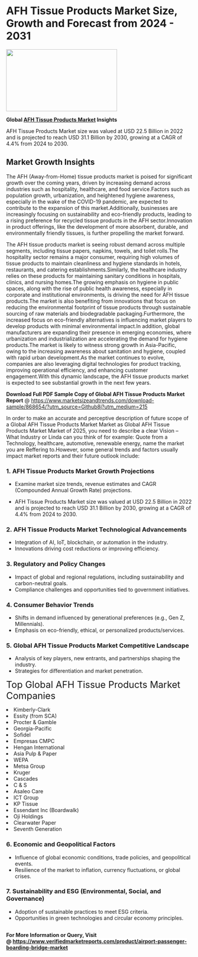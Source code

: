 <H1>AFH Tissue Products Market Size, Growth and Forecast from 2024 - 2031</H1><img class="aligncenter size-medium wp-image-584254" src="https://thirdeyenews.in/wp-content/uploads/2024/09/Global-Market-Research-300x168.jpeg" alt="" width="300" height="168" /><p><strong>Global&nbsp;<a href="https://www.marketsizeandtrends.com/download-sample/868654/?utm_source=Github8j?utm_medium=215">AFH Tissue Products Market</a> Insights</strong></p><p>AFH Tissue Products Market size was valued at USD 22.5 Billion in 2022 and is projected to reach USD 31.1 Billion by 2030, growing at a CAGR of 4.4% from 2024 to 2030.</p><p><h2>Market Growth Insights</h2> <p>The AFH (Away-from-Home) tissue products market is poised for significant growth over the coming years, driven by increasing demand across industries such as hospitality, healthcare, and food service.Factors such as population growth, urbanization, and heightened hygiene awareness, especially in the wake of the COVID-19 pandemic, are expected to contribute to the expansion of this market.Additionally, businesses are increasingly focusing on sustainability and eco-friendly products, leading to a rising preference for recycled tissue products in the AFH sector.Innovation in product offerings, like the development of more absorbent, durable, and environmentally friendly tissues, is further propelling the market forward.</p> <p>The AFH tissue products market is seeing robust demand across multiple segments, including tissue papers, napkins, towels, and toilet rolls.The hospitality sector remains a major consumer, requiring high volumes of tissue products to maintain cleanliness and hygiene standards in hotels, restaurants, and catering establishments.Similarly, the healthcare industry relies on these products for maintaining sanitary conditions in hospitals, clinics, and nursing homes.The growing emphasis on hygiene in public spaces, along with the rise of public health awareness, especially in corporate and institutional environments, is driving the need for AFH tissue products.The market is also benefiting from innovations that focus on reducing the environmental footprint of tissue products through sustainable sourcing of raw materials and biodegradable packaging.Furthermore, the increased focus on eco-friendly alternatives is influencing market players to develop products with minimal environmental impact.In addition, global manufacturers are expanding their presence in emerging economies, where urbanization and industrialization are accelerating the demand for hygiene products.The market is likely to witness strong growth in Asia-Pacific, owing to the increasing awareness about sanitation and hygiene, coupled with rapid urban development.As the market continues to evolve, companies are also leveraging digital technologies for product tracking, improving operational efficiency, and enhancing customer engagement.With this dynamic landscape, the AFH tissue products market is expected to see substantial growth in the next few years.<p><span class=""><strong>Download Full PDF Sample Copy of Global AFH Tissue Products Market Report</strong> @ <a href="https://www.marketsizeandtrends.com/download-sample/868654/?utm_source=Github8j?utm_medium=215" target="_blank">https://www.marketsizeandtrends.com/download-sample/868654/?utm_source=Github8j?utm_medium=215</a></span></p><p>In order to make an accurate and perceptive description of future scope of a Global&nbsp;AFH Tissue Products Market Market as Global&nbsp;AFH Tissue Products Market Market of 2025, you need to describe a clear Vision &ndash; What Industry or Linda can you think of for example: Quote from a Technology, healthcare, automotive, renewable energy, name the market you are Reffering to.However, some general trends and factors usually impact market reports and their future outlook include:</p><h3>1.&nbsp;<strong>AFH Tissue Products Market Growth Projections</strong></h3><ul><li>Examine market size trends, revenue estimates and CAGR (Compounded Annual Growth Rate) projections.</li><li><p>AFH Tissue Products Market size was valued at USD 22.5 Billion in 2022 and is projected to reach USD 31.1 Billion by 2030, growing at a CAGR of 4.4% from 2024 to 2030.</p></li></ul><h3>2.&nbsp;<strong>AFH Tissue Products Market Technological Advancements</strong></h3><ul><li>Integration of AI, IoT, blockchain, or automation in the industry.</li><li>Innovations driving cost reductions or improving efficiency.</li></ul><h3>3.&nbsp;<strong>Regulatory and Policy Changes</strong></h3><ul><li>Impact of global and regional regulations, including sustainability and carbon-neutral goals.</li><li>Compliance challenges and opportunities tied to government initiatives.</li></ul><h3>4.&nbsp;<strong>Consumer Behavior Trends</strong></h3><ul><li>Shifts in demand influenced by generational preferences (e.g., Gen Z, Millennials).</li><li>Emphasis on eco-friendly, ethical, or personalized products/services.</li></ul><h3>5.&nbsp;<strong>Global AFH Tissue Products Market Competitive Landscape</strong></h3><ul><li>Analysis of key players, new entrants, and partnerships shaping the industry.</li><li>Strategies for differentiation and market penetration.</li></ul><p data-pm-slice="1 1 []"><span style="color: inherit; font-family: inherit; font-size: 25px;">Top Global AFH Tissue Products Market Companies</span></p><div class="" data-test-id=""><p><li>Kimberly-Clark</li><li> Essity (from SCA)</li><li> Procter & Gamble</li><li> Georgia-Pacific</li><li> Sofidel</li><li> Empresas CMPC</li><li> Hengan International</li><li> Asia Pulp & Paper</li><li> WEPA</li><li> Metsa Group</li><li> Kruger</li><li> Cascades</li><li> C & S</li><li> Asaleo Care</li><li> ICT Group</li><li> KP Tissue</li><li> Essendant Inc (Boardwalk)</li><li> Oji Holdings</li><li> Clearwater Paper</li><li> Seventh Generation</li></p></div><h3>6.&nbsp;<strong>Economic and Geopolitical Factors</strong></h3><ul><li>Influence of global economic conditions, trade policies, and geopolitical events.</li><li>Resilience of the market to inflation, currency fluctuations, or global crises.</li></ul><h3>7.&nbsp;<strong>Sustainability and ESG (Environmental, Social, and Governance)</strong></h3><ul><li>Adoption of sustainable practices to meet ESG criteria.</li><li>Opportunities in green technologies and circular economy principles.</li></ul><h2><strong style="font-size: 14px;">For More Information or Query, Visit @&nbsp;</strong><a style="background-color: #ffffff; font-size: 14px;" href="https://www.marketsizeandtrends.com/report/afh-tissue-products-market/" target="_blank">https://www.verifiedmarketreports.com/product/airport-passenger-boarding-bridge-market</a></h2>